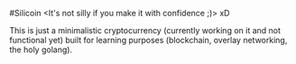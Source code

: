 #Silicoin
<It's not silly if you make it with confidence ;)> xD

This is just a minimalistic cryptocurrency (currently working on it and not functional yet) built for learning purposes (blockchain, overlay networking, the holy golang).